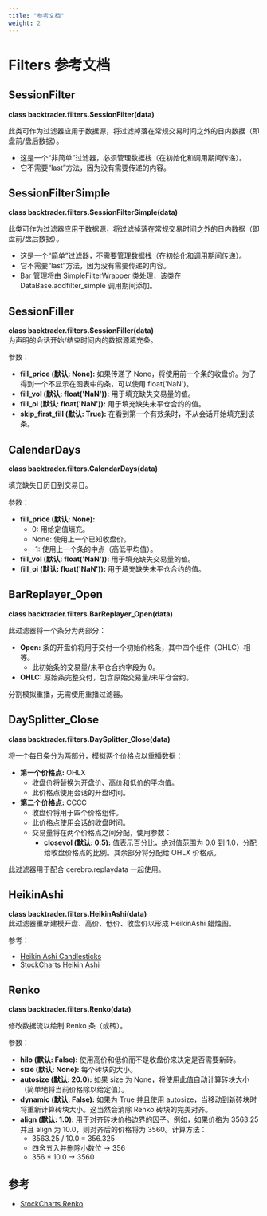 ```yaml
---
title: "参考文档"
weight: 2
---
```


# Filters 参考文档

## SessionFilter

**class backtrader.filters.SessionFilter(data)**  

此类可作为过滤器应用于数据源，将过滤掉落在常规交易时间之外的日内数据（即盘前/盘后数据）。

- 这是一个“非简单”过滤器，必须管理数据栈（在初始化和调用期间传递）。
- 它不需要“last”方法，因为没有需要传递的内容。

## SessionFilterSimple

**class backtrader.filters.SessionFilterSimple(data)**  

此类可作为过滤器应用于数据源，将过滤掉落在常规交易时间之外的日内数据（即盘前/盘后数据）。

- 这是一个“简单”过滤器，不需要管理数据栈（在初始化和调用期间传递）。
- 它不需要“last”方法，因为没有需要传递的内容。
- Bar 管理将由 SimpleFilterWrapper 类处理，该类在 DataBase.addfilter_simple 调用期间添加。

## SessionFiller

**class backtrader.filters.SessionFiller(data)**  
为声明的会话开始/结束时间内的数据源填充条。

参数：
- **fill_price (默认: None):** 如果传递了 None，将使用前一个条的收盘价。为了得到一个不显示在图表中的条，可以使用 float('NaN')。
- **fill_vol (默认: float('NaN')):** 用于填充缺失交易量的值。
- **fill_oi (默认: float('NaN')):** 用于填充缺失未平仓合约的值。
- **skip_first_fill (默认: True):** 在看到第一个有效条时，不从会话开始填充到该条。

## CalendarDays

**class backtrader.filters.CalendarDays(data)**  

填充缺失日历日到交易日。

参数：

- **fill_price (默认: None):**
  - 0: 用给定值填充。
  - None: 使用上一个已知收盘价。
  - -1: 使用上一个条的中点（高低平均值）。
- **fill_vol (默认: float('NaN')):** 用于填充缺失交易量的值。
- **fill_oi (默认: float('NaN')):** 用于填充缺失未平仓合约的值。

## BarReplayer_Open

**class backtrader.filters.BarReplayer_Open(data)**  

此过滤器将一个条分为两部分：

- **Open:** 条的开盘价将用于交付一个初始价格条，其中四个组件（OHLC）相等。
  - 此初始条的交易量/未平仓合约字段为 0。
- **OHLC:** 原始条完整交付，包含原始交易量/未平仓合约。

分割模拟重播，无需使用重播过滤器。

## DaySplitter_Close

**class backtrader.filters.DaySplitter_Close(data)**  

将一个每日条分为两部分，模拟两个价格点以重播数据：
- **第一个价格点:** OHLX
  - 收盘价将替换为开盘价、高价和低价的平均值。
  - 此价格点使用会话的开盘时间。
- **第二个价格点:** CCCC
  - 收盘价将用于四个价格组件。
  - 此价格点使用会话的收盘时间。
  - 交易量将在两个价格点之间分配，使用参数：
    - **closevol (默认: 0.5):** 值表示百分比，绝对值范围为 0.0 到 1.0，分配给收盘价格点的比例。其余部分将分配给 OHLX 价格点。

此过滤器用于配合 cerebro.replaydata 一起使用。

## HeikinAshi

**class backtrader.filters.HeikinAshi(data)**  
此过滤器重新建模开盘、高价、低价、收盘价以形成 HeikinAshi 蜡烛图。

参考：
- [Heikin Ashi Candlesticks](https://en.wikipedia.org/wiki/Candlestick_chart#Heikin_Ashi_candlesticks)
- [StockCharts Heikin Ashi](http://stockcharts.com/school/doku.php?id=chart_school:chart_analysis:heikin_ashi)

## Renko

**class backtrader.filters.Renko(data)**  

修改数据流以绘制 Renko 条（或砖）。

参数：

- **hilo (默认: False):** 使用高价和低价而不是收盘价来决定是否需要新砖。
- **size (默认: None):** 每个砖块的大小。
- **autosize (默认: 20.0):** 如果 size 为 None，将使用此值自动计算砖块大小（简单地将当前价格除以给定值）。
- **dynamic (默认: False):** 如果为 True 并且使用 autosize，当移动到新砖块时将重新计算砖块大小。这当然会消除 Renko 砖块的完美对齐。
- **align (默认: 1.0):** 用于对齐砖块价格边界的因子。例如，如果价格为 3563.25 并且 align 为 10.0，则对齐后的价格将为 3560。计算方法：
  - 3563.25 / 10.0 = 356.325
  - 四舍五入并删除小数位 -> 356
  - 356 * 10.0 -> 3560

## 参考

- [StockCharts Renko](http://stockcharts.com/school/doku.php?id=chart_school:chart_analysis:renko)

